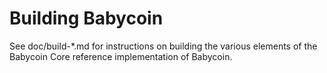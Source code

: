 Building Babycoin
================

See doc/build-*.md for instructions on building the various
elements of the Babycoin Core reference implementation of Babycoin.
